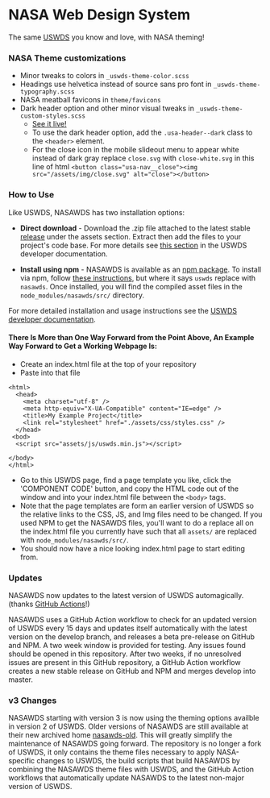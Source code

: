 # NASA Web Design System

The same [USWDS](https://designsystem.digital.gov/) you know and love, with NASA theming!

### NASA Theme customizations

* Minor tweaks to colors in `_uswds-theme-color.scss`
* Headings use helvetica instead of source sans pro font in `_uswds-theme-typography.scss`
* NASA meatball favicons in `theme/favicons`
* Dark header option and other minor visual tweaks in `_uswds-theme-custom-styles.scss`
  * [See it live!](https://www1.grc.nasa.gov/facilities/sec/)
  * To use the dark header option, add the `.usa-header--dark` class to the `<header>` element.
  * For the close icon in the mobile slideout menu to appear white instead of dark gray replace `close.svg` with `close-white.svg` in this line of html `<button class="usa-nav__close"><img src="/assets/img/close.svg" alt="close"></button>`

### How to Use

Like USWDS, NASAWDS has two installation options: 

* **Direct download** - Download the .zip file attached to the latest stable [release](https://github.com/bruffridge/nasawds/releases) under the assets section. Extract then add the files to your project's code base. For more details see [this section](https://designsystem.digital.gov/documentation/developers/#download) in the USWDS developer documentation.

* **Install using npm** - NASAWDS is available as an [npm package](https://www.npmjs.com/package/nasawds). To install via npm, follow [these instructions](https://designsystem.digital.gov/documentation/developers/#install-using-npm), but where it says `uswds` replace with `nasawds`. Once installed, you will find the compiled asset files in the `node_modules/nasawds/src/` directory.

For more detailed installation and usage instructions see the [USWDS developer documentation](https://designsystem.digital.gov/documentation/developers).

#### There Is More than One Way Forward from the Point Above, An Example Way Forward to Get a Working Webpage Is:
- Create an index.html file at the top of your repository
- Paste into that file 
```<!DOCTYPE html>
<html>
  <head>
    <meta charset="utf-8" />
    <meta http-equiv="X-UA-Compatible" content="IE=edge" />
    <title>My Example Project</title>
    <link rel="stylesheet" href="./assets/css/styles.css" />
  </head>
 <bod>
  <script src="assets/js/uswds.min.js"></script>

</body>
</html>
```
- Go to this USWDS page, find a page template you like, click the 'COMPONENT CODE' button, and copy the HTML code out of the window and into your index.html file between the `<body>` tags.
- Note that the page templates are form an earlier version of USWDS so the relative links to the CSS, JS, and Img files need to be changed. If you used NPM to get the NASAWDS files, you'll want to do a replace all on the index.html file you currently have such that all `assets/` are replaced with `node_modules/nasawds/src/`. 
- You should now have a nice looking index.html page to start editing from.

### Updates

NASAWDS now updates to the latest version of USWDS automagically. (thanks [GitHub Actions](https://github.com/features/actions)!)

NASAWDS uses a GitHub Action workflow to check for an updated version of USWDS every 15 days and updates itself automatically with the latest version on the develop branch, and releases a beta pre-release on GitHub and NPM. A two week window is provided for testing. Any issues found should be opened in this repository. After two weeks, if no unresolved issues are present in this GitHub repository, a GitHub Action workflow creates a new stable release on GitHub and NPM and merges develop into master.

### v3 Changes

NASAWDS starting with version 3 is now using the theming options availble in version 2 of USWDS. Older versions of NASAWDS are still available at their new archived home [nasawds-old](https://github.com/nasa/nasawds-old). This will greatly simplify the maintenance of NASAWDS going forward. The repository is no longer a fork of USWDS, it only contains the theme files necessary to apply NASA-specific changes to USWDS, the build scripts that build NASAWDS by combining the NASAWDS theme files with USWDS, and the GitHub Action workflows that automatically update NASAWDS to the latest non-major version of USWDS.
